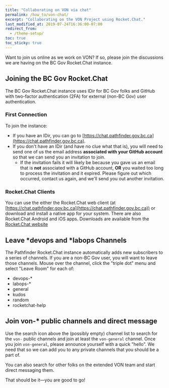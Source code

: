 ```yaml
---
title: "Collaborating on VON via chat"
permalink: /how_to/von-chat/
excerpt: "Collaborating on the VON Project using Rocket.Chat."
last_modified_at: 2019-07-24T16:36:00-07:00
redirect_from:
  - /theme-setup/
toc: true
toc_sticky: true
---
```


Want to join us online as we work on VON?  If so, please join the discussions we are having on the BC Gov Rocket.Chat instance.

## Joining the BC Gov Rocket.Chat

The BC Gov Rocket.Chat instance uses IDir for BC Gov folks and GitHub with two-factor authentication (2FA) for external (non-BC Gov) user authentication.

### First Connection

To join the instance:

- If you have an IDir, you can go to [https://chat.pathfinder.gov.bc.ca](https://chat.pathfinder.gov.bc.ca).
- If you don't have an IDir (and have no clue what that is), you will need to send one of us the email address **associated with your GitHub account** so that we can send you an invitation to join.
  - If the invitation fails it will likely be because you gave us an email that is **not** associated with a GitHub account, **OR** you waited too long to process the invitation and it expired. Please figure out which occurred, contact us again, and we'll send you out another invitation.

### Rocket.Chat Clients

You can use the either the Rocket.Chat web client (at [https://chat.pathfinder.gov.bc.ca](https://chat.pathfinder.gov.bc.ca)) or download and install a native app for your system. There are also Rocket.Chat Android and iOS apps. Downloads are available from the [Rocket.Chat website](https://rocket.chat/install)

## Leave *devops and *labops Channels

The Pathfinder Rocket.Chat instance automatically adds new subscribers to a series of channels. If you are a non-BC Gov user, you will want to leave those channels. Mouse over the channel, click the "triple dot" menu and select "Leave Room" for each of:

* devops-\*
* labops-\*
* general
* kudos
* random
* rocketchat-help

## Join von-* public channels and direct message

Use the search icon above the (possibly empty) channel list to search for the `von-` public channels and join at least the `von-general` channel. Once you join `von-general`, please announce yourself with a quick "hello". We need that so we can add you to any private channels that you should be a part of.

You can also search for other folks on the extended VON team and start direct messaging them.

That should be it&mdash;you are good to go!

